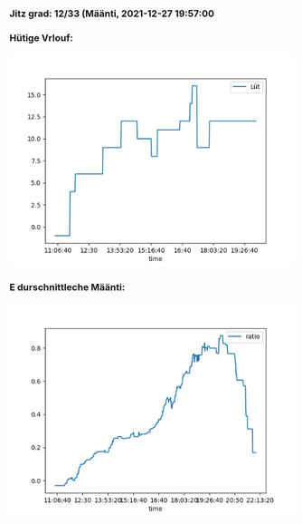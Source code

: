 ### Jitz grad: 12/33 (Määnti, 2021-12-27 19:57:00

### Hütige Vrlouf:
![Graph](Today.png)

### E durschnittleche Määnti:
![Graph](Määnti.png)